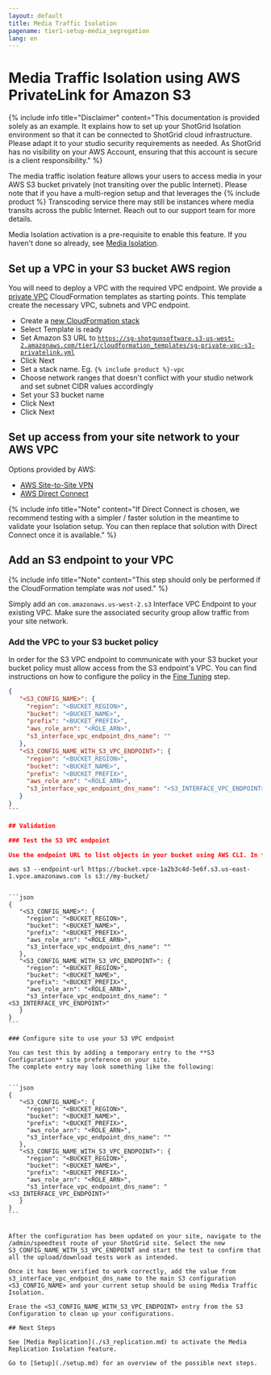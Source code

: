 ```yaml
---
layout: default
title: Media Traffic Isolation
pagename: tier1-setup-media_segregation
lang: en
---
```


# Media Traffic Isolation using AWS PrivateLink for Amazon S3

{% include info title="Disclaimer" content="This documentation is provided solely as an example. It explains how to set up your ShotGrid Isolation environment so that it can be connected to ShotGrid cloud infrastructure. Please adapt it to your studio security requirements as needed. As ShotGrid has no visibility on your AWS Account, ensuring that this account is secure is a client responsibility." %}

The media traffic isolation feature allows your users to access media in your AWS S3 bucket privately (not transiting over the public Internet). Please note that if you have a multi-region setup and that leverages the {% include product %} Transcoding service there may still be instances where media transits across the public Internet. Reach out to our support team for more details.

Media Isolation activation is a pre-requisite to enable this feature. If you haven't done so already, see [Media Isolation](./s3_bucket.md).

## Set up a VPC in your S3 bucket AWS region

You will need to deploy a VPC with the required VPC endpoint. We provide a [private VPC](https://sg-shotgunsoftware.s3-us-west-2.amazonaws.com/tier1/cloudformation_templates/sg-private-vpc-s3-privatelink.yml) CloudFormation templates as starting points. This template create the necessary VPC, subnets and VPC endpoint.

* Create a [new CloudFormation stack](https://console.aws.amazon.com/cloudformation/home?#/stacks/create/template)
* Select Template is ready
* Set Amazon S3 URL to [`https://sg-shotgunsoftware.s3-us-west-2.amazonaws.com/tier1/cloudformation_templates/sg-private-vpc-s3-privatelink.yml`](https://sg-shotgunsoftware.s3-us-west-2.amazonaws.com/tier1/cloudformation_templates/sg-private-vpc-s3-privatelink.yml)
* Click Next
* Set a stack name. Eg. `{% include product %}-vpc`
* Choose network ranges that doesn't conflict with your studio network and set subnet CIDR values accordingly
* Set your S3 bucket name
* Click Next
* Click Next

## Set up access from your site network to your AWS VPC

Options provided by AWS:
* [AWS Site-to-Site VPN](https://docs.aws.amazon.com/vpn/latest/s2svpn/VPC_VPN.html)
* [AWS Direct Connect](https://aws.amazon.com/directconnect/)

{% include info title="Note" content="If Direct Connect is chosen, we recommend testing with a simpler / faster solution in the meantime to validate your Isolation setup. You can then replace that solution with Direct Connect once it is available." %}

## Add an S3 endpoint to your VPC

{% include info title="Note" content="This step should only be performed if the CloudFormation template was *not* used." %}

Simply add an `com.amazonaws.us-west-2.s3` Interface VPC Endpoint to your existing VPC. Make sure the associated security group allow traffic from your site network.

### Add the VPC to your S3 bucket policy

In order for the S3 VPC endpoint to communicate with your S3 bucket your bucket policy must allow access from the S3 endpoint's VPC. You can find instructions on how to configure the policy in the [Fine Tuning](./tuning.md#s3-bucket-policy) step.

```json
{
   "<S3_CONFIG_NAME>": {​​​​​​
     "region": "<BUCKET_REGION>",
     "bucket": "<BUCKET_NAME>",
     "prefix": "<BUCKET_PREFIX>",
     "aws_role_arn": "<ROLE_ARN>",
     "s3_interface_vpc_endpoint_dns_name": ""
   }​​​​​​​​​​​​​​​​​​​​​​​​​​​​​​​​​​​​​​​​​​​​​​​​​​​​​​​​​​​​​​​​​​​​​​​​​​​​,
   "<S3_CONFIG_NAME_WITH_S3_VPC_ENDPOINT>": {​​​​​​​​​​​​​​​​​​​​​​​​​​​​​​​​​​​​​​​​​​​
     "region": "<BUCKET_REGION>",
     "bucket": "<BUCKET_NAME>",
     "prefix": "<BUCKET_PREFIX>",
     "aws_role_arn": "<ROLE_ARN>",
     "s3_interface_vpc_endpoint_dns_name": "<S3_INTERFACE_VPC_ENDPOINT>"
   }​​​​​​​​​​​​​​​​​​​​​​​​​​​​​​​​​​​​​​​​​​​​​​​​​​​​​​​​​​​​​​​​​​​​​​​​​​​​​​​​​​​​​
}
```​​​​​​​​​​​​​​​​​​​​​​​​​​

## Validation

### Test the S3 VPC endpoint

Use the endpoint URL to list objects in your bucket using AWS CLI. In the following example, replace the VPC endpoint ID `vpce-1a2b3c4d-5e6f.s3.us-east-1.vpce.amazonaws.com` and bucket name `my-bucket` with appropriate information.

```
    aws s3 --endpoint-url https://bucket.vpce-1a2b3c4d-5e6f.s3.us-east-1.vpce.amazonaws.com ls s3://my-bucket/
```

```json
{
   "<S3_CONFIG_NAME>": {​​​​​​
     "region": "<BUCKET_REGION>",
     "bucket": "<BUCKET_NAME>",
     "prefix": "<BUCKET_PREFIX>",
     "aws_role_arn": "<ROLE_ARN>",
     "s3_interface_vpc_endpoint_dns_name": ""
   }​​​​​​​​​​​​​​​​​​​​​​​​​​​​​​​​​​​​​​​​​​​​​​​​​​​​​​​​​​​​​​​​​​​​​​​​​​​​,
   "<S3_CONFIG_NAME_WITH_S3_VPC_ENDPOINT>": {​​​​​​​​​​​​​​​​​​​​​​​​​​​​​​​​​​​​​​​​​​​
     "region": "<BUCKET_REGION>",
     "bucket": "<BUCKET_NAME>",
     "prefix": "<BUCKET_PREFIX>",
     "aws_role_arn": "<ROLE_ARN>",
     "s3_interface_vpc_endpoint_dns_name": "<S3_INTERFACE_VPC_ENDPOINT>"
   }​​​​​​​​​​​​​​​​​​​​​​​​​​​​​​​​​​​​​​​​​​​​​​​​​​​​​​​​​​​​​​​​​​​​​​​​​​​​​​​​​​​​​
}
```​​​​​​​​​​​​​​​​​​​​​​​​​​

### Configure site to use your S3 VPC endpoint

You can test this by adding a temporary entry to the **S3 Configuration** site preference on your site.
The complete entry may look something like the following:


```json
{
   "<S3_CONFIG_NAME>": {​​​​​​
     "region": "<BUCKET_REGION>",
     "bucket": "<BUCKET_NAME>",
     "prefix": "<BUCKET_PREFIX>",
     "aws_role_arn": "<ROLE_ARN>",
     "s3_interface_vpc_endpoint_dns_name": ""
   }​​​​​​​​​​​​​​​​​​​​​​​​​​​​​​​​​​​​​​​​​​​​​​​​​​​​​​​​​​​​​​​​​​​​​​​​​​​​,
   "<S3_CONFIG_NAME_WITH_S3_VPC_ENDPOINT>": {​​​​​​​​​​​​​​​​​​​​​​​​​​​​​​​​​​​​​​​​​​​
     "region": "<BUCKET_REGION>",
     "bucket": "<BUCKET_NAME>",
     "prefix": "<BUCKET_PREFIX>",
     "aws_role_arn": "<ROLE_ARN>",
     "s3_interface_vpc_endpoint_dns_name": "<S3_INTERFACE_VPC_ENDPOINT>"
   }​​​​​​​​​​​​​​​​​​​​​​​​​​​​​​​​​​​​​​​​​​​​​​​​​​​​​​​​​​​​​​​​​​​​​​​​​​​​​​​​​​​​​
}
```​​​​​​​​​​​​​​​​​​​​​​​​​​


After the configuration has been updated on your site, navigate to the /admin/speedtest route of your ShotGrid site. Select the new S3_CONFIG_NAME_WITH_S3_VPC_ENDPOINT and start the test to confirm that all the upload/download tests work as intended.

Once it has been verified to work correctly, add the value from s3_interface_vpc_endpoint_dns_name to the main S3 configuration <S3_CONFIG_NAME> and your current setup should be using Media Traffic Isolation.

Erase the <S3_CONFIG_NAME_WITH_S3_VPC_ENDPOINT> entry from the S3 Configuration to clean up your configurations.

## Next Steps

See [Media Replication](./s3_replication.md) to activate the Media Replication Isolation feature.

Go to [Setup](./setup.md) for an overview of the possible next steps.

